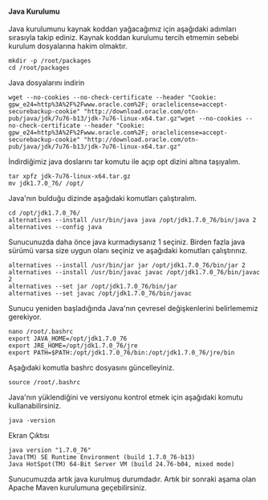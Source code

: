 #### Java Kurulumu
Java kurulumunu kaynak koddan yağacağımız için aşağıdaki adımları sırasıyla takip ediniz. Kaynak koddan kurulumu tercih etmemin sebebi kurulum dosyalarına hakim olmaktır.
```
mkdir -p /root/packages  
cd /root/packages
```
Java dosyalarını indirin
```
wget --no-cookies --no-check-certificate --header "Cookie: gpw_e24=http%3A%2F%2Fwww.oracle.com%2F; oraclelicense=accept-securebackup-cookie" "http://download.oracle.com/otn-pub/java/jdk/7u76-b13/jdk-7u76-linux-x64.tar.gz"wget --no-cookies --no-check-certificate --header "Cookie: gpw_e24=http%3A%2F%2Fwww.oracle.com%2F; oraclelicense=accept-securebackup-cookie" "http://download.oracle.com/otn-pub/java/jdk/7u76-b13/jdk-7u76-linux-x64.tar.gz"
```
İndirdiğimiz java doslarını tar komutu ile açıp opt dizini altına taşıyalım.
```
tar xpfz jdk-7u76-linux-x64.tar.gz
mv jdk1.7.0_76/ /opt/
```
Java'nın bulduğu dizinde aşağıdaki komutları çalıştıralım.
```
cd /opt/jdk1.7.0_76/
alternatives --install /usr/bin/java java /opt/jdk1.7.0_76/bin/java 2
alternatives --config java
```
Sunucunuzda daha önce java kurmadıysanız 1 seçiniz. Birden fazla java sürümü varsa size uygun
olanı seçiniz ve aşağıdaki komutları çalıştırınız.
```
alternatives --install /usr/bin/jar jar /opt/jdk1.7.0_76/bin/jar 2
alternatives --install /usr/bin/javac javac /opt/jdk1.7.0_76/bin/javac 2
alternatives --set jar /opt/jdk1.7.0_76/bin/jar
alternatives --set javac /opt/jdk1.7.0_76/bin/javac
```
Sunucu yeniden başladığında Java'nın çevresel değişkenlerini belirlememiz gerekiyor.

```
nano /root/.bashrc
export JAVA_HOME=/opt/jdk1.7.0_76
export JRE_HOME=/opt/jdk1.7.0_76/jre
export PATH=$PATH:/opt/jdk1.7.0_76/bin:/opt/jdk1.7.0_76/jre/bin
```
Aşağıdaki komutla bashrc dosyasını güncelleyiniz.
```
source /root/.bashrc
```

Java'nın yüklendiğini ve versiyonu kontrol etmek için aşağıdaki komutu kullanabilirsiniz.
```
java -version
```
Ekran Çıktısı
```
java version "1.7.0_76"
Java(TM) SE Runtime Environment (build 1.7.0_76-b13)
Java HotSpot(TM) 64-Bit Server VM (build 24.76-b04, mixed mode)
```

Sunucumuzda artık java kurulmuş durumdadır. Artık bir sonraki aşama olan Apache Maven kurulumuna geçebilirsiniz.
